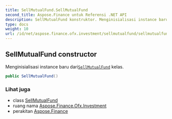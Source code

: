 ```yaml
---
title: SellMutualFund.SellMutualFund
second_title: Aspose.Finance untuk Referensi .NET API
description: SellMutualFund konstruktor. Menginisialisasi instance baru dariSellMutualFund kelas.
type: docs
weight: 10
url: /id/net/aspose.finance.ofx.investment/sellmutualfund/sellmutualfund/
---
```

## SellMutualFund constructor

Menginisialisasi instance baru dari[`SellMutualFund`](../) kelas.

```csharp
public SellMutualFund()
```

### Lihat juga

* class [SellMutualFund](../)
* ruang nama [Aspose.Finance.Ofx.Investment](../../sellmutualfund/)
* perakitan [Aspose.Finance](../../../)


